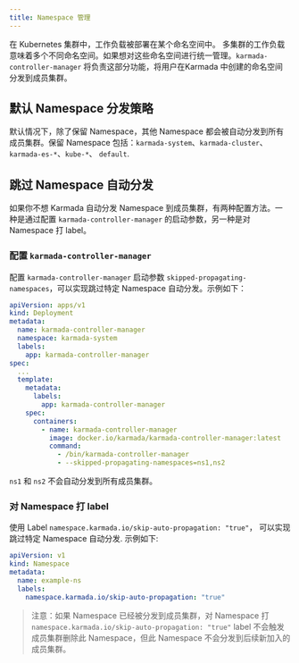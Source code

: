 ```yaml
---
title: Namespace 管理
---
```


在 Kubernetes 集群中，工作负载被部署在某个命名空间中。 多集群的工作负载意味着多个不同命名空间。如果想对这些命名空间进行统一管理。`karmada-controller-manager` 将负责这部分功能，将用户在Karmada 中创建的命名空间分发到成员集群。

## 默认 Namespace 分发策略
默认情况下，除了保留 Namespace，其他 Namespace 都会被自动分发到所有成员集群。保留 Namespace 包括：`karmada-system`、`karmada-cluster`、 `karmada-es-*`、`kube-*`、 `default`.

## 跳过 Namespace 自动分发
如果你不想 Karmada 自动分发 Namespace 到成员集群，有两种配置方法。一种是通过配置 `karmada-controller-manager` 的启动参数，另一种是对 Namespace 打 label。

### 配置 `karmada-controller-manager`
配置 `karmada-controller-manager` 启动参数 `skipped-propagating-namespaces`，可以实现跳过特定 Namespace 自动分发。示例如下：
```yaml
apiVersion: apps/v1
kind: Deployment
metadata:
  name: karmada-controller-manager
  namespace: karmada-system
  labels:
    app: karmada-controller-manager
spec:
  ...
  template:
    metadata:
      labels:
        app: karmada-controller-manager
    spec:
      containers:
        - name: karmada-controller-manager
          image: docker.io/karmada/karmada-controller-manager:latest
          command:
            - /bin/karmada-controller-manager
            - --skipped-propagating-namespaces=ns1,ns2
```
`ns1` 和 `ns2` 不会自动分发到所有成员集群。

### 对 Namespace 打 label
使用 Label `namespace.karmada.io/skip-auto-propagation: "true"`， 可以实现跳过特定 Namespace 自动分发. 示例如下:
```yaml
apiVersion: v1
kind: Namespace
metadata:
  name: example-ns
  labels:
    namespace.karmada.io/skip-auto-propagation: "true"
```
> 注意：如果 Namespace 已经被分发到成员集群，对 Namespace 打 `namespace.karmada.io/skip-auto-propagation: "true"` label 不会触发成员集群删除此 Namespace，但此 Namespace 不会分发到后续新加入的成员集群。
